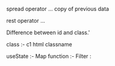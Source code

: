 spread operator     ...  copy of previous data

rest operator      ...


Difference between id and class.'

class :- c1  html 
classname


useState :-
Map function :- 
Filter : 